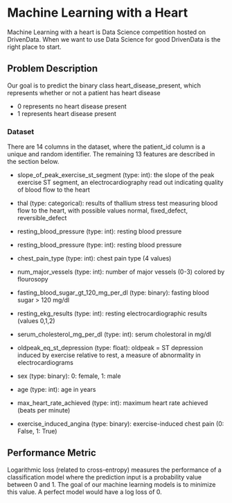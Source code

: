 # Machine Learning with a Heart

Machine Learning with a heart is Data Science competition hosted on DrivenData. When we want to use Data Science for good DrivenData is the right place to start.


## Problem Description

 Our goal is to predict the binary class heart_disease_present, which represents whether or not a patient has heart disease
 
 
* 0 represents no heart disease present
* 1 represents heart disease present


### Dataset
There are 14 columns in the dataset, where the patient_id column is a unique and random identifier. The remaining 13 features are described in the section below.
    
* slope_of_peak_exercise_st_segment (type: int): the slope of the peak exercise ST segment, an electrocardiography read out indicating quality of blood flow to the heart

* thal (type: categorical): results of thallium stress test measuring blood flow to the heart, with possible values normal, fixed_defect, reversible_defect

* resting_blood_pressure (type: int): resting blood pressure
* resting_blood_pressure (type: int): resting blood pressure
* chest_pain_type (type: int): chest pain type (4 values)
* num_major_vessels (type: int): number of major vessels (0-3) colored by flourosopy
* fasting_blood_sugar_gt_120_mg_per_dl (type: binary): fasting blood sugar > 120 mg/dl
* resting_ekg_results (type: int): resting electrocardiographic results (values 0,1,2)
* serum_cholesterol_mg_per_dl (type: int): serum cholestoral in mg/dl
* oldpeak_eq_st_depression (type: float): oldpeak = ST depression induced by exercise relative to rest, a measure of abnormality in electrocardiograms
* sex (type: binary): 0: female, 1: male
* age (type: int): age in years
* max_heart_rate_achieved (type: int): maximum heart rate achieved (beats per minute)
* exercise_induced_angina (type: binary): exercise-induced chest pain (0: False, 1: True)


## Performance Metric

Logarithmic loss (related to cross-entropy) measures the performance of a classification model where the prediction input is a probability value between 0 and 1. The goal of our machine learning models is to minimize this value. A perfect model would have a log loss of 0.
